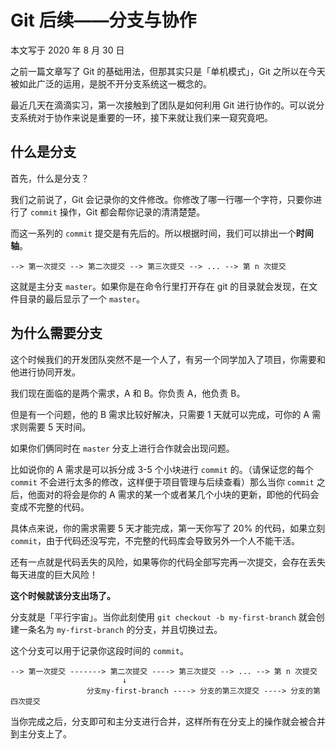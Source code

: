 # Git 后续——分支与协作

本文写于 2020 年 8 月 30 日

之前一篇文章写了 Git 的基础用法，但那其实只是「单机模式」，Git 之所以在今天被如此广泛的运用，是脱不开分支系统这一概念的。

最近几天在滴滴实习，第一次接触到了团队是如何利用 Git 进行协作的。可以说分支系统对于协作来说是重要的一环，接下来就让我们来一窥究竟吧。

## 什么是分支

首先，什么是分支？

我们之前说了，Git 会记录你的文件修改。你修改了哪一行哪一个字符，只要你进行了 `commit` 操作，Git 都会帮你记录的清清楚楚。

而这一系列的 `commit` 提交是有先后的。所以根据时间，我们可以排出一个**时间轴**。

```
--> 第一次提交 --> 第二次提交 --> 第三次提交 --> ... --> 第 n 次提交
```

这就是主分支 `master`。如果你是在命令行里打开存在 git 的目录就会发现，在文件目录的最后显示了一个 `master`。

## 为什么需要分支

这个时候我们的开发团队突然不是一个人了，有另一个同学加入了项目，你需要和他进行协同开发。

我们现在面临的是两个需求，A 和 B。你负责 A，他负责 B。

但是有一个问题，他的 B 需求比较好解决，只需要 1 天就可以完成，可你的 A 需求则需要 5 天时间。

如果你们俩同时在 `master` 分支上进行合作就会出现问题。

比如说你的 A 需求是可以拆分成 3-5 个小块进行 `commit` 的。（请保证您的每个 `commit` 不会进行太多的修改，这样便于项目管理与后续查看）那么当你 `commit` 之后，他面对的将会是你的 A 需求的某一个或者某几个小块的更新，即他的代码会变成不完整的代码。

具体点来说，你的需求需要 5 天才能完成，第一天你写了 20% 的代码，如果立刻 `commit`，由于代码还没写完，不完整的代码库会导致另外一个人不能干活。

还有一点就是代码丢失的风险，如果等你的代码全部写完再一次提交，会存在丢失每天进度的巨大风险！

**这个时候就该分支出场了。**

分支就是「平行宇宙」。当你此刻使用 `git checkout -b my-first-branch` 就会创建一条名为 `my-first-branch` 的分支，并且切换过去。

这个分支可以用于记录你这段时间的 `commit`。

```
--> 第一次提交 -------> 第二次提交 ----> 第三次提交 --> ... --> 第 n 次提交
                         ↓
                 分支my-first-branch ----> 分支的第三次提交 ----> 分支的第四次提交
```

当你完成之后，分支即可和主分支进行合并，这样所有在分支上的操作就会被合并到主分支上了。
